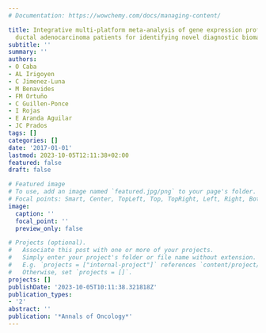 ```yaml
---
# Documentation: https://wowchemy.com/docs/managing-content/

title: Integrative multi-platform meta-analysis of gene expression profiles in pancreatic
  ductal adenocarcinoma patients for identifying novel diagnostic biomarkers
subtitle: ''
summary: ''
authors:
- O Caba
- AL Irigoyen
- C Jimenez-Luna
- M Benavides
- FM Ortuño
- C Guillen-Ponce
- I Rojas
- E Aranda Aguilar
- JC Prados
tags: []
categories: []
date: '2017-01-01'
lastmod: 2023-10-05T12:11:38+02:00
featured: false
draft: false

# Featured image
# To use, add an image named `featured.jpg/png` to your page's folder.
# Focal points: Smart, Center, TopLeft, Top, TopRight, Left, Right, BottomLeft, Bottom, BottomRight.
image:
  caption: ''
  focal_point: ''
  preview_only: false

# Projects (optional).
#   Associate this post with one or more of your projects.
#   Simply enter your project's folder or file name without extension.
#   E.g. `projects = ["internal-project"]` references `content/project/deep-learning/index.md`.
#   Otherwise, set `projects = []`.
projects: []
publishDate: '2023-10-05T10:11:38.321818Z'
publication_types:
- '2'
abstract: ''
publication: '*Annals of Oncology*'
---
```

